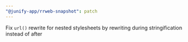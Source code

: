 ```yaml
---
"@junify-app/rrweb-snapshot": patch
---
```


Fix `url()` rewrite for nested stylesheets by rewriting during stringification instead of after
